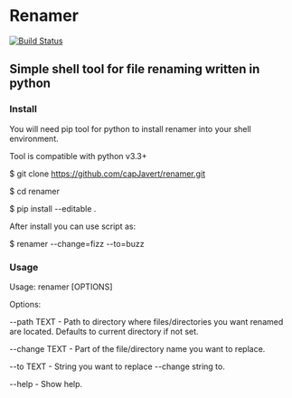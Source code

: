 # Renamer
[![Build Status](https://travis-ci.org/capJavert/renamer.svg?branch=master)](https://travis-ci.org/capJavert/renamer)
## Simple shell tool for file renaming written in python
### Install
You will need pip tool for python to install renamer into your shell environment.

Tool is compatible with python v3.3+

$ git clone https://github.com/capJavert/renamer.git

$ cd renamer

$ pip install --editable .

After install you can use script as:

$ renamer --change=fizz --to=buzz
### Usage
Usage: renamer [OPTIONS]

Options:

  --path TEXT    - Path to directory where files/directories you want renamed are located. Defaults to current directory if not set.
  
  --change TEXT  - Part of the file/directory name you want to replace.
  
  --to TEXT      - String you want to replace --change string to.
  
  --help         - Show help.
